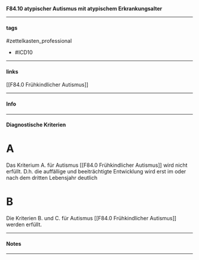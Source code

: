 __F84.10 atypischer Autismus mit atypischem Erkrankungsalter__

___________________________________________
#### tags

#zettelkasten_professional
- #ICD10 
___________________________________________
#### links

[[F84.0 Frühkindlicher Autismus]]

___________________________________________
#### Info

___________________________________________
#### Diagnostische Kriterien

# A
Das Kriterium A. für Autismus [[F84.0 Frühkindlicher Autismus]] wird nicht erfüllt. D.h. die auffällige und beeiträchtigte Entwicklung wird erst im oder nach dem dritten Lebensjahr deutlich

# B
Die Kriterien B. und C. für Autismus [[F84.0 Frühkindlicher Autismus]] werden erfüllt.
___________________________________________
#### Notes

___________________________________________

